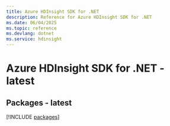 ```yaml
---
title: Azure HDInsight SDK for .NET
description: Reference for Azure HDInsight SDK for .NET
ms.date: 06/04/2025
ms.topic: reference
ms.devlang: dotnet
ms.service: hdinsight
---
```

# Azure HDInsight SDK for .NET - latest
## Packages - latest
[!INCLUDE [packages](hdinsight-index.md)]